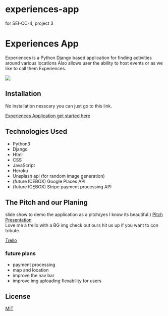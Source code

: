 # experiences-app
for SEI-CC-4, project 3

# Experiences App

Experiences is a Python Django based application for finding activities around various locations Also allows user the ability to host events or as we like to call them Experiences.

<img src="./media/mdImg/baner.png">


## Installation

No installation nesscary you can just go to this link.

[Experiences Application get started here](experiencesapp.herokuapp.com "Experiences app")

## Technologies Used

- Python3
- Django
- Html
- CSS
- JavaScript
- Heroku
- Unsplash api (for random image generation)
- (future ICEBOX) Google Places API
- (future ICEBOX) Stripe payment processing API

## The Pitch and our Planing 
slide show to demo the application as a pitch(yes I know its beautiful.)
[Pitch Presentation](https://docs.google.com/presentation/d/1DNAjXGBXbbPf6wL9p9H0ejlKsjO_Jow6QXtbjNTSpVk/edit?usp=sharing)
<br>
Love me a trello with a BG img check out ours hit us up if you want to con tribute.

[Trello](https://trello.com/b/XF41OcI0/airbnb-experiences)

### future plans
- payment processing
- map and location
- improve the nav bar
- improve img uploading flexability for users

## License 
[MIT](https://choosealicense.com/licenses/mit/)
